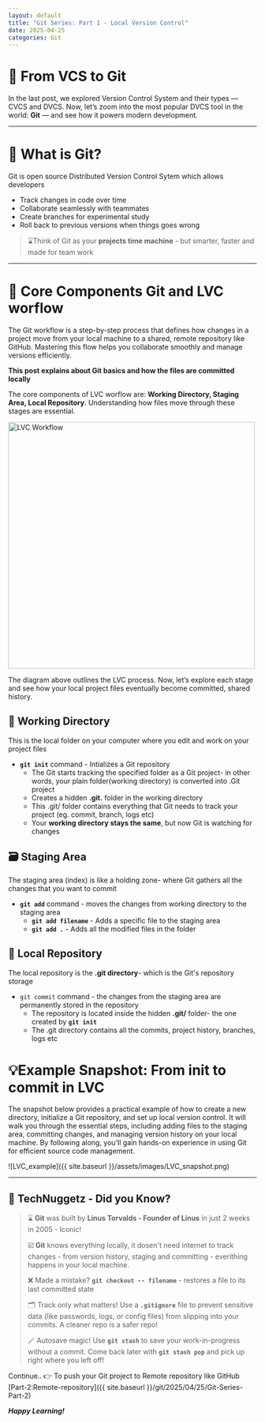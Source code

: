```yaml
---
layout: default
title: "Git Series: Part 1 - Local Version Control"
date: 2025-04-25
categories: Git 
---
```


# 🚀 From VCS to Git

In the last post, we explored Version Control System and their types — CVCS and DVCS. Now, let’s zoom into the most popular DVCS tool in the world: **Git** — and see how it powers modern development.

---
# 📜 What is Git?

Git is open source Distributed Version Control Sytem which allows developers
- Track changes in code over time
- Collaborate seamlessly with teammates
- Create branches for experimental study
- Roll back to previous versions when things goes wrong

> ⌛Think of Git as your **projects time machine** - but smarter, faster and made for team work

---
# 🎯 Core Components Git and LVC worflow

The Git workflow is a step-by-step process that defines how changes in a project move from your local machine to a shared, remote repository like GitHub. Mastering this flow helps you collaborate smoothly and  manage versions efficiently.

**This post explains about Git basics and how the files are committed locally**

The core components of LVC worflow are: **Working Directory, Staging Area, Local Repository**. Understanding how files move through these stages are essential.


<img src="{{ site.baseurl }}/assets/images/LVC_workflow.png" alt="LVC Workflow" width="500" height="auto">


The diagram above outlines the LVC process. Now, let’s explore each stage and see how your local project files eventually become committed, shared history.

## 📂 Working Directory

This is the local folder on your computer where you edit and work on your project files 

- **`git init`** command - Intializes a Git repository
  - The Git starts tracking the specified folder as a Git project- in other words, your plain folder(working directory) is converted into .Git project
  - Creates a hidden **.git.** folder in the working directory
  - This .git/  folder contains everything that Git needs to track your project (eg. commit, branch, logs etc)
  - Your **working directory stays the same**, but now Git is watching for changes
  
## 🗃️ Staging Area

The staging area (index) is like a holding zone- where Git gathers all the changes that you want to commit

- **`git add`** command - moves the changes from working directory to the staging area
  - **`git add filename`** - Adds a specific file to the staging area
  - **`git add .`** - Adds all the modified files in the folder

## 📁 Local Repository 

The local repository is the **.git directory**- which is the Git's repository storage

- `git commit` command - the changes from the staging area are permanently stored in the repository
  - The repository is located inside the hidden **.git/** folder- the one created by **`git init`**
  - The .git directory contains all the commits, project history, branches, logs etc

# 💡Example Snapshot: From init to commit in LVC

The snapshot below provides a practical example of how to create a new directory, initialize a Git repository, and set up local version control. It will walk you through the essential steps, including adding files to the staging area, committing changes, and managing version history on your local machine. By following along, you'll gain hands-on experience in using Git for efficient source code management.


![LVC_example]({{ site.baseurl }}/assets/images/LVC_snapshot.png)

---
## 🧠 TechNuggetz - Did you Know?

> ⌛ **Git** was built by **Linus Torvalds - Founder of Linus** in just 2 weeks in 2005 - Iconic!
>
> ☑️ **Git** knows everything locally, it dosen't need internet to track changes - from version history, staging and committing - everithing happens in your local machine.
>
> ❌ Made a mistake? **`git checkout -- filename`** - restores a file to its last committed state
>
> 🗂️ Track only what matters! Use a **`.gitignore`** file to prevent sensitive data (like passwords, logs, or config files) from slipping into your commits. A cleaner repo is a safer repo!
>
> 🪄 Autosave magic! Use **`git stash`** to save your work-in-progress without a commit. Come back later with **`git stash pop`** and pick up right where you left off!

Continue.. 👉 To push your Git project to Remote repository like GitHub [Part-2:Remote-repository]({{ site.baseurl }}/git/2025/04/25/Git-Series-Part-2)

***Happy Learning!***
